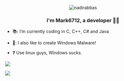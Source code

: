 <p align="center"> <img src="https://komarev.com/ghpvc/?username=Mark6712-Dev&label=Profile%20views&color=0e75b6&style=flat&show_icons=true&theme=radical" alt="nadirabbas" /> </p>

### <div align="center">I'm Mark6712, a developer :man_technologist:</div>  
  

- 📚: I’m currently coding in C, C++, C# and Java
  
  
- 🦠: I also like to create Windows Malware!
  

- :question: Use linux guys, Windows sucks.

![](https://github-readme-stats.vercel.app/api/top-langs/?username=Mark6712-Dev&layout=compact&show_icons=true&theme=radical)

![](https://github-readme-stats.vercel.app/api?username=Mark6712-Dev&show_icons=true&theme=radical)
